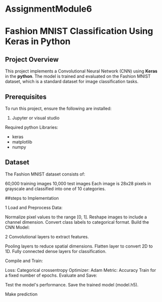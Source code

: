 # AssignmentModule6
Fashion MNIST Classification Using Keras in Python
==================================================

Project Overview
----------------
This project implements a Convolutional Neural Network (CNN) using **Keras** in the **python**. The model is trained and evaluated on the Fashion MNIST dataset, which is a standard dataset for image classification tasks.

Prerequisites
-------------
To run this project, ensure the following are installed:

1. Jupyter or visual studio
   
Required python Libraries:
- keras
- matplotlib
- numpy
  
Dataset
-------
The Fashion MNIST dataset consists of:

60,000 training images
10,000 test images Each image is 28x28 pixels in grayscale and classified into one of 10 categories.

##steps to Implementation

1 Load and Preprocess Data:

Normalize pixel values to the range [0, 1].
Reshape images to include a channel dimension.
Convert class labels to categorical format.
Build the CNN Model:

2 Convolutional layers to extract features.

Pooling layers to reduce spatial dimensions.
Flatten layer to convert 2D to 1D.
Fully connected dense layers for classification.

Compile and Train:

Loss: Categorical crossentropy
Optimizer: Adam
Metric: Accuracy
Train for a fixed number of epochs.
Evaluate and Save:

Test the model's performance.
Save the trained model (model.h5).

Make prediction

